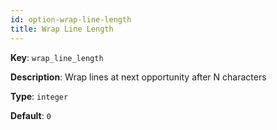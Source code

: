 ```yaml
---
id: option-wrap-line-length
title: Wrap Line Length
---
```

**Key**: `wrap_line_length`

**Description**: Wrap lines at next opportunity after N characters

**Type**: `integer`

**Default**: `0`
